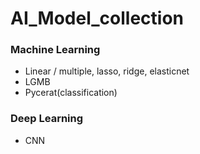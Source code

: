 # AI_Model_collection



### Machine Learning
 - Linear / multiple, lasso, ridge, elasticnet
 - LGMB
 - Pycerat(classification)


### Deep Learning
 - CNN
